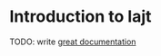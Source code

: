 # Introduction to lajt

TODO: write [great documentation](http://jacobian.org/writing/what-to-write/)
